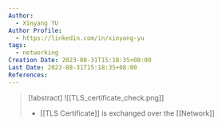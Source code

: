 ```yaml
---
Author:
  - Xinyang YU
Author Profile:
  - https://linkedin.com/in/xinyang-yu
tags:
  - networking
Creation Date: 2023-08-31T15:18:35+08:00
Last Date: 2023-08-31T15:18:35+08:00
References:
---
```

>[!abstract]
>![[TLS_certificate_check.png]]
>- [[TLS Certificate]] is exchanged over the [[Network]]